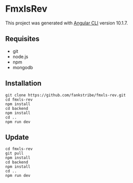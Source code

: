 # FmxlsRev 

This project was generated with [Angular CLI](https://github.com/angular/angular-cli) version 10.1.7.

## Requisites

* git
* node.js
* npm
* mongodb

## Installation

```
git clone https://github.com/fankstribe/fmxls-rev.git
cd fmxls-rev 
npm install 
cd backend
npm install
cd ..
npm run dev
```

## Update

```
cd fmxls-rev
git pull
npm install
cd backend
npm install
cd ..
npm run dev
```
